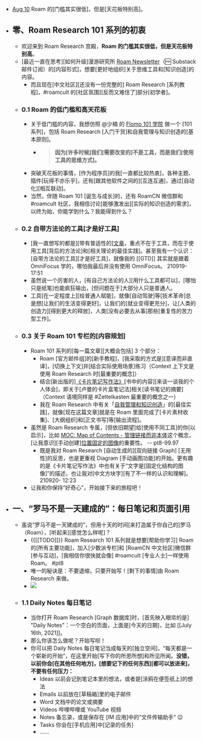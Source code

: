 - [Aug 10](https://jimmylv.substack.com/p/roam101-daily-notes)
Roam 的[门槛其实很低]，但是[天花板特别高]。
- ## **零、Roam Research 101 系列的初衷**
    - 欢迎来到 Roam Research 宫殿，**Roam 的门槛其实很低，但是天花板特别高**。
    - [最近一直在思考][如何升级]漫游研究所 [Roam Newsletter](https://jimmylv.substack.com/)（🆓 Substack 邮件订阅）的[内容形式]，想要[更好地组织]关于思维工具和[知识创造]的内容。
        - 而且现在[中文社区][还没有一份完整的] Roam Research [系列教程]，#roamcult 的[社区氛围][反而又难住了]部分[初学者]。
    - ### 0.1 Roam 的低门槛和高天花板
        - 关于低门槛的内容，我想仿照 @少楠 的 [Flomo 101 学院](https://help.flomoapp.com/about-101) 做一个 [101 系列]，包括 Roam Research [入门干货]和自我管理与知识创造的[基本原则]。
            - > **因为[许多时候]我们[需要改变的]不是工具，而是我们[使用工具的思维方式]。**
        - 突破天花板的事情，[作为程序员]的我[一直都比较热衷]，各种主题、插件[玩得不亦乐乎]，还有[跟其他软件之间的][互连互通]，通过[自动化][相互联动]。
        - 当然，伴随 Roam 101 [诞生与成长]的，还有 RoamCN 微信群和 #roamcult 社区，我相信讨论[能够激发出][实际的知识创造的需求]，以终为始，你能学到什么？我能得到什么？
    - ### 0.2 自带方法论的工具[才是好工具]
        - [我一直想写的都是][带有普适性的][文章](https://sspai.com/u/jimmylv/posts)，重点不在于工具，而在于使用工具[背后的方法论]和[相关理论的最佳实践]。甚至我有一个认识：[自带方法论的工具][才是好工具]，就像我的 [[GTD]] 其实就是跟着 OmniFocus 学的，哪怕我最后并没有使用 OmniFocus。
210919-17:51
        - 虽然说一个厉害的人，[有自己方法论的人][用什么工具都可以]，[哪怕只是纸笔]也能疯狂输出，[但问题在于]大部分人只是普通人。
        - 工具[在一定程度上][给普通人赋能]，就像[自动驾驶]等[技术革命]总是想[让我们的生活变得更好]，让我们的[就业变得更充分]，让[人类的创造力][得到更大的释放]，人类[没有必要去从事]那些[重复性的苦力型工作]。
    - ### 0.3 关于 Roam 101 专栏的[内容规划]
        - Roam 101 系列的[每一篇文章][大概会包括] 3 个部分：
            - Roam [官方邮件组]的[新手教程]，[我采取的方式是][意译而非直译]，[切换上下文]并[结合实际使用场景]练习（Context 上下文是使用 Roam Research 时[最重要的概念]）
            - 结合[新出版的][《卡片笔记写作法》](https://weread.qq.com/web/reader/3d8326d072552e803d87c41kc81322c012c81e728d9d180)[书中的内容][来谈一谈我的个人体会]，即关于[卢曼的卡片盒笔记法]相关[读书笔记的摘要]（Context 语境同样是 #Zettelkasten 最重要的概念之一）
            - 我在 Roam Research 中有关「[自我管理和知识创造](https://mp.weixin.qq.com/mp/appmsgalbum?__biz=MzA4NDAxNjIxMg==&action=getalbum&album_id=1369021746099322881&scene=173&subscene=&sessionid=0&enterid=1626606352&from_msgid=2647919498&from_itemidx=1&count=3&nolastread=1#wechat_redirect)」的[最佳实践]，就像[现在这篇文章]就是在 Roam 里面完成了[卡片素材收集]、[大纲组织]和[正文书写]等[输出流程]。
        - 虽然是 Roam Research 专属，[但依旧期望]给[使用不同工具]的你[以启示]，比如 [MOC: Map of Contents - 管理链接而非本体](https://www.yuque.com/deerain/gannbs/hb0gsd)这个概念，[让我意识][手动创建][位置固定的图像](https://cdn.substack.com/image/fetch/f_auto,q_auto:good,fl_progressive:steep/https%3A%2F%2Fbucketeer-e05bbc84-baa3-437e-9518-adb32be77984.s3.amazonaws.com%2Fpublic%2Fimages%2F5d573116-435f-460c-bc94-ff0ad6e63f74_1120x671.png)的重要性。 -- pt8-99.97
            - 既是我对 Roam Research [自动生成的][双向链接 Graph] [无用性]的反思，也是更重视 Diagram [手动画图功能]的开始。更有趣的是《卡片笔记写作法》中也有关于“文字是[固定化结构的图像]”的描述，也让我对[中文方块字][有了不一样的认识和理解]。
210920- 12:23
        - 让我和你保持“好奇心”，开始接下来的旅程吧！
- ## 一、“罗马不是一天建成的”：每日笔记和页面引用
    - 虽说“罗马不是一天建成的”，但用十天的时间[来打造属于你自己的]罗马（Roam），[听起来][感觉怎么样呢]？
        - {{[[TODO]]}} Roam Research 101 系列就是想要[帮助你学习] Roam 的[所有主要功能]，加入[少数派专栏]和 [RoamCN 中文社区]微信群[参与互动]，[我相信你很快就会像] #roamcult [专业人士]一样使用 Roam。 #pt8
        - 唯一的秘诀是：不要退缩，只要开始写！[剩下的事情]由 Roam Research 来做。
        - ![](https://firebasestorage.googleapis.com/v0/b/firescript-577a2.appspot.com/o/imgs%2Fapp%2FXELiu-NovaKG%2FoRzye-xaNH.png?alt=media&token=227742f8-f296-49af-aa2d-33e60525efb2)
    - ### 1.1 Daily Notes 每日笔记
        - 当你打开 Roam Research [Graph 数据库]时，[首先映入眼帘的是] "Daily Notes"：一个空白的页面，上面是[今天的日期]，比如 [[July 16th, 2021]]。
        - 那么你该怎么做呢？开始写呗！
        - 你可以把 Daily Notes 每日笔记当成每天的[独立空间]，“每天都是一个崭新的开始”，在这里开始[写下你的所思所想]和所见所闻。__没错，以前你会[在其他任何地方]，[想要记下的任何东西][都可以放进来]，不要有任何压力：__
            - Ideas 以前会记到笔记本里的想法，或者是[涂鸦在便签纸上]的想法
            - Emails 以前放在[草稿箱]里的电子邮件
            - Word 文档中的论文或摘要
            - Videos 哔哩哔哩或 YouTube 视频
            - Notes 备忘录，或是保存在 [IM 应用]中的“文件传输助手” 😉
            - Tasks 你会在[手机应用]中[记录的任务]
            - ……
